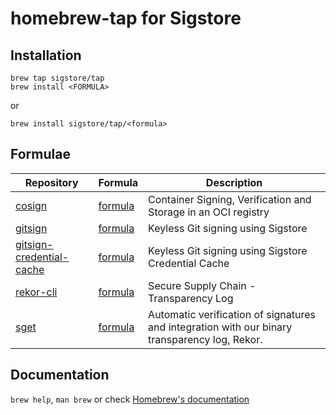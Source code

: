 # homebrew-tap for Sigstore

## Installation

```
brew tap sigstore/tap
brew install <FORMULA>
```

or

```
brew install sigstore/tap/<formula>
```

## Formulae

| Repository | Formula | Description |
| ---------- | ------- | ----------- |
| [cosign](https://github.com/sigstore/cosign)                    | [formula](Formula/cosign.rb)    | Container Signing, Verification and Storage in an OCI registry |
| [gitsign](https://github.com/sigstore/gitsign)                  | [formula](Formula/gitsign.rb)   | Keyless Git signing using Sigstore |
| [gitsign-credential-cache](https://github.com/sigstore/gitsign) | [formula](Formula/gitsign.rb)   | Keyless Git signing using Sigstore Credential Cache |
| [rekor-cli](https://github.com/sigstore/rekor)                  | [formula](Formula/rekor-cli.rb) | Secure Supply Chain - Transparency Log |
| [sget](https://github.com/sigstore/cosign)                      | [formula](Formula/sget.rb)      | Automatic verification of signatures and integration with our binary transparency log, Rekor. |

## Documentation

`brew help`, `man brew` or check [Homebrew's documentation](https://docs.brew.sh/)
